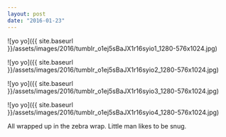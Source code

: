 ```yaml
---
layout: post
date: "2016-01-23"
---
```


![yo yo]({{ site.baseurl }}/assets/images/2016/tumblr_o1ej5sBaJX1r16syio1_1280-576x1024.jpg)

![yo yo]({{ site.baseurl }}/assets/images/2016/tumblr_o1ej5sBaJX1r16syio2_1280-576x1024.jpg)

![yo yo]({{ site.baseurl }}/assets/images/2016/tumblr_o1ej5sBaJX1r16syio3_1280-576x1024.jpg)

![yo yo]({{ site.baseurl }}/assets/images/2016/tumblr_o1ej5sBaJX1r16syio4_1280-576x1024.jpg)

All wrapped up in the zebra wrap. Little man likes to be snug.

